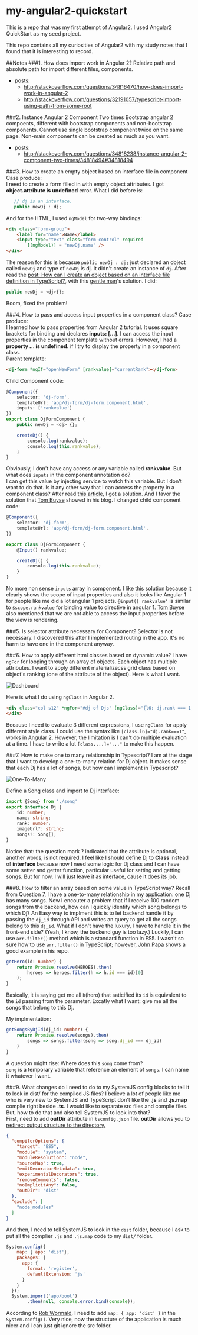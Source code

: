 # my-angular2-quickstart

This is a repo that was my first attempt of Angular2. I used Angular2 QuickStart as my seed project.

This repo contains all my curiosities of Angular2 with my study notes that I found that it is interesting to record.

##Notes
###1. How does import work in Angular 2?
Relative path and absolute path for import different files, components.
* posts:
	* http://stackoverflow.com/questions/34816470/how-does-import-work-in-angular-2
 	* http://stackoverflow.com/questions/32191057/typescript-import-using-path-from-some-root

###2. Instance Angular 2 Component Two times
Bootstrap angular 2 compoents, different with bootstrap components and non-bootstrap components.
	Cannot use single bootstrap component twice on the same page. Non-main components can be created
	as much as you want.
* posts:
	* http://stackoverflow.com/questions/34818238/instance-angular-2-component-two-times/34818494#34818494

###3. How to create an empty object based on interface file in component
Case produce:<br/>
I need to create a form filled in with empty object attributes. I got **object.attribute is undefined** error. What I did before is:
```javascript
   // dj is an interface.
   public newDj : dj;
```
And for the HTML, I used `ngModel` for two-way bindings:
```html
<div class="form-group">
	<label for="name">Name</label>
	<input type="text" class="form-control" required 
	   	[(ngModel)] = "newDj.name" />
</div>
```
The reason for this is becasue `public newDj : dj;` just declared an object called `newDj` and type of `newDj` is dj. It didn't create an instance of `dj`.
	After read the [post: How can I create an object based on an interface file definition in TypeScript?](http://stackoverflow.com/questions/13142635/how-can-i-create-an-object-based-on-an-interface-file-definition-in-typescript), with this [gentle man](http://stackoverflow.com/users/3180970/user3180970)'s solution.
I did:
```javascript
public newDj = <dj>{};
```
Boom, fixed the problem!

###4. How to pass and access input properties in a component class?
Case produce:<br/>
I learned how to pass properties from Angular 2 tutorial. It uses square brackets for binding and declares **inputs: [...]**. I can access the input properties in the component template without errors. However, I had a **property ... is undefined.** if I try to display the property in a component class.<br/>
Parent template:
```html
<dj-form *ngIf="openNewForm" [rankvalue]="currentRank"></dj-form>
```
Child Component code:
```typescript
@Component({
	selector: 'dj-form',
	templateUrl: 'app/dj-form/dj-form.component.html',
	inputs: ['rankvalue']
})
export class DjFormComponent {
	public newDj = <dj> {};

	createDj() {
		consolo.log(rankvalue);
		consolo.log(this.rankvalue);
	}
}
```
Obviously, I don't have any access or any variable called **rankvalue**. But what does `inputs` in the component annotation do?
<br/>
I can get this value by injecting service to watch this variable. But I don't want to do that. 
Is it any other way that I can access the property in a component class? After read [this article](http://tombuyse.com/accessing-input-properties-in-a-component-class-angular-2/), I got a solution. And I favor the solution that [Tom Buyse](http://tombuyse.com/accessing-input-properties-in-a-component-class-angular-2/) showed in his blog.
I changed child component code:
```typescript
@Component({
	selector: 'dj-form',
	templateUrl: 'app/dj-form/dj-form.component.html',
})

export class DjFormComponent {
	@Input() rankvalue;

	createDj() {
		consolo.log(this.rankvalue);
	}
}
```
No more non sense `inputs` array in component. I like this solution because it clearly shows the scope of input properties and also it looks like Angular 1 for people like me did a lot angular 1 projects. `@input() rankvalue'` is similar to `$scope.rankvalue` for binding value to directive in angular 1. [Tom Buyse](http://tombuyse.com/accessing-input-properties-in-a-component-class-angular-2/) also mentioned that we are not able to access the input properites before the view is rendering.

###5. Is selector attribute necessary for Component?
Selector is not necessary. I discovered this after I implemented routing in the app. It's no harm to have one in the component anyway.

###6. How to apply different html classes based on dynamic value?
I have `ngFor` for looping through an array of objects. Each object has multiple attributes. I want to apply different materializecss grid class based on object's ranking (one of the attribute of the object). Here is what I want.

![Dashboard](https://github.com/shaohaolin/my-angular2-quickstart/blob/master/app/images/dashboard-design.png)

Here is what I do using `ngClass` in Angular 2.
```html
<div class="col s12" *ngFor="#dj of Djs" [ngClass]="{l6: dj.rank === 1, l3: dj.rank < 6, l2: dj.rank >= 6}">
</div>
```
Because I need to evaluate 3 different expressions, I use `ngClass` for apply different style class. I could use the syntax like `[class.l6]="dj.rank===1"`, works in Angular 2. However, the limitation is I can't do multiple evaluation at a time. I have to write a lot `[class....]="..."` to make this happen. 

###7. How to make one to many relationship in Typescript?
I am at the stage that I want to develop a one-to-many relation for Dj object. It makes sense that each Dj has a lot of songs, but how can I implement in Typescript?

![One-To-Many](https://github.com/shaohaolin/my-angular2-quickstart/blob/master/app/images/One-to-many.JPG)

Define a Song class and import to Dj interface:
```Typescript
import {Song} from './song'
export interface Dj {
	id: number;
	name: string;
	rank: number;
	imageUrl?: string;
	songs?: Song[];
}

```
Notice that: the question mark ? indicated that the attribute is optional, another words, is not required. I feel like I should define Dj to **Class** instead of **interface** because now I need some logic for Dj class and I can have some setter and getter function, particular useful for setting and getting songs. But for now, I will just leave it as interface, cause it does its job.

###8. How to filter an array based on some value in TypeScript way?
Recall from Question 7, I have a one-to-many relationship in my application: one Dj has many songs. Now I encouter a problem that if I receive 100 random songs from the backend, how can I quickly identify which song belongs to which Dj? An Easy way to implment this is to let backend handle it by passing the ``dj_id`` through API and writes an query to get all the songs belong to this ``dj_id``. What if I don't have the luxury, I have to handle it in the front-end side? (Yeah, I know, the backend guy is too lazy.) Luckily, I can use `arr.filter()` method which is a standard function in ES5. I wasn't so sure how to use `arr.filter()` in TypeScript; however, [John Papa](http://johnpapa.net/) shows a good example in his repo.

```TypeScript
getHero(id: number) {
	return Promise.resolve(HEROES).then(
		heroes => heroes.filter(h => h.id === id)[0]
	);
}
```
Basically, it is saying get me all `h`(hero) that saticified its `id` is equivalent to the `id` passing from the parameter. Excatly what I want: give me all the songs that belong to this Dj. 

My implmentation:
```TypeScript
getSongsByDjId(dj_id: number) {
	return Promise.resolve(songs).then(
		songs => songs.filter(song => song.dj_id === dj_id)
	)
}
```
A question might rise: Where does this `song` come from? <br/> `song` is a temporary variable that reference an element of `songs`. I can name it whatever I want.

###9. What changes do I need to do to my SystemJS config blocks to tell it to look in dist/ for the compiled JS files?
I believe a lot of people like me who is very new to SystemJS and TypeScript don't like the **.js** and **.js.map** complie right beside **.ts**. I would like to separate src files and complie files. But, how to do that and also tell SystemJS to look into that?
<br/>First, need to add **outDir** attribute in `tsconfig.json` file. **outDir** allows you to [redirect output structure to the directory.](http://json.schemastore.org/tsconfig)
```json
{
  "compilerOptions": {
    "target": "ES5",
    "module": "system",
    "moduleResolution": "node",
    "sourceMap": true,
    "emitDecoratorMetadata": true,
    "experimentalDecorators": true,
    "removeComments": false,
    "noImplicitAny": false,
    "outDir": "dist"
  },
  "exclude": [
    "node_modules"
  ]
}
```

And then, I need to tell SystemJS to look in the `dist` folder, because I ask to put all the complier `.js` and `.js.map` code to my `dist/` folder.
```javascript
System.config({
	map: { app: 'dist'},
    packages: {        
      app: {
        format: 'register',
        defaultExtension: 'js'
      }
    }
  });
  System.import('app/boot')
        .then(null, console.error.bind(console));
```
According to [Rob Wormald](https://github.com/robwormald), I need to add `map: { app: 'dist' }` in the `System.config()`. Very nice, now the structure of the application is much nicer and I can just git ignore the src folder.
